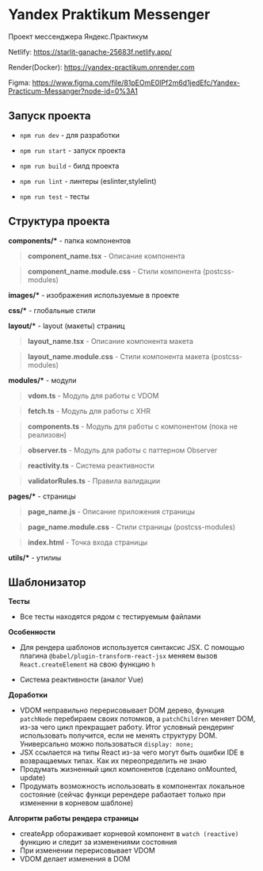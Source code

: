 # Yandex Praktikum Messenger

Проект мессенджера Яндекс.Практикум

Netlify: https://starlit-ganache-25683f.netlify.app/

Render(Docker): https://yandex-practikum.onrender.com

Figma: https://www.figma.com/file/81pEOmE0IPf2m6d1jedEfc/Yandex-Practicum-Messanger?node-id=0%3A1

## Запуск проекта

- `npm run dev` - для разработки

- `npm run start` - запуск проекта

- `npm run build` - билд проекта

- `npm run lint` - линтеры (eslinter,stylelint)

- `npm run test` - тесты

## Структура проекта

**components/\*** - папка компонентов

> **component_name.tsx** - Описание компонента

> **component_name.module.css** - Стили компонента (postcss-modules)

**images/\*** - изображения используемые в проекте

**css/\*** - глобальные стили

**layout/\*** - layout (макеты) страниц

> **layout_name.tsx** - Описание компонента макета

> **layout_name.module.css** - Стили компонента макета (postcss-modules)

**modules/\*** - модули

> **vdom.ts** - Модуль для работы с VDOM

> **fetch.ts** - Модуль для работы с XHR

> **components.ts** - Модуль для работы с компонентом (пока не реализовн)

> **observer.ts** - Модуль для работы с паттерном Observer

> **reactivity.ts** - Система реактивности

> **validatorRules.ts** - Правила валидации

**pages/\*** - страницы

> **page_name.js** - Описание приложения страницы

> **page_name.module.css** - Стили страницы (postcss-modules)

> **index.html** - Точка входа страницы

**utils/\*** - утилиы

## Шаблонизатор

**Тесты**

- Все тесты находятся рядом с тестируемым файлами

**Особенности**

- Для рендера шаблонов используется синтаксис JSX. С помощью плагина `@babel/plugin-transform-react-jsx` меняем вызов `React.createElement` на свою функцию `h`

- Система реактивности (аналог Vue)

**Доработки**

- VDOM неправильно перерисовывает DOM дерево, функция `patchNode` перебираем своих потомков, а `patchChildren` меняет DOM, из-за чего цикл прекращает работу. Итог условный рендеринг использовать получится, если не менять структуру DOM. Универсально можно пользоваться `display: none;`
- JSX ссылается на типы React из-за чего могут быть ошибки IDE в возвращаемых типах. Как их переопределить не знаю
- Продумать жизненный цикл компонентов (сделано onMounted, update)
- Продумать возможность использовать в компонентах локальное состояние (сейчас функци ререндере рабаотает только при измененни в корневом шаблоне)

**Алгоритм работы рендера страницы**

- createApp обораживает корневой компонент в `watch (reactive)` функцию и следит за изменениями состояния
- При изменении перерисовывает VDOM
- VDOM делает изменения в DOM
